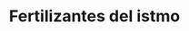 ---
title: "Fertilizantes del istmo"
url: /ereguayquin/fertilizantes-del-istmo/
shop: supermercado
---